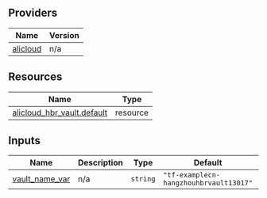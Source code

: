 <!-- BEGIN_TF_DOCS -->
## Providers

| Name | Version |
|------|---------|
| <a name="provider_alicloud"></a> [alicloud](#provider\_alicloud) | n/a |

## Resources

| Name | Type |
|------|------|
| [alicloud_hbr_vault.default](https://registry.terraform.io/providers/hashicorp/alicloud/latest/docs/resources/hbr_vault) | resource |

## Inputs

| Name | Description | Type | Default | Required |
|------|-------------|------|---------|:--------:|
| <a name="input_vault_name_var"></a> [vault\_name\_var](#input\_vault\_name\_var) | n/a | `string` | `"tf-examplecn-hangzhouhbrvault13017"` | no |
<!-- END_TF_DOCS -->    